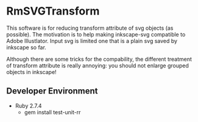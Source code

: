 # RmSVGTransform
This software is for reducing transform attribute of svg objects (as possible).
The motivation is to help making inkscape-svg compatible to Adobe Illustlator.
Input svg is limited one that is a plain svg saved by inkscape so far.

Although there are some tricks for the compability,
the different treatment of transform attribute is really annoying: you should not enlarge grouped objects in inkscape!

## Developer Environment
* Ruby 2.7.4
	* gem install test-unit-rr



